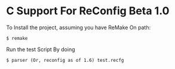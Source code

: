 # C Support For ReConfig Beta 1.0
To Install the project, assuming you have ReMake On path:
```
$ remake 
```
Run the test Script By doing
```
$ parser (Or, reconfig as of 1.6) test.recfg
```
